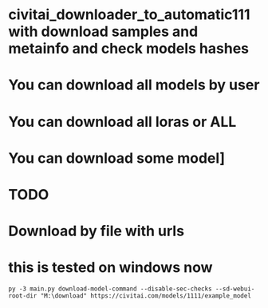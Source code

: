 #  civitai_downloader_to_automatic111 with download samples and metainfo and check models hashes

# You can download all models by user
# You can download all loras or ALL
# You can download some model]

# TODO

# Download by file with urls

# this is tested on windows now



```
py -3 main.py download-model-command --disable-sec-checks --sd-webui-root-dir "M:\download" https://civitai.com/models/1111/example_model
```